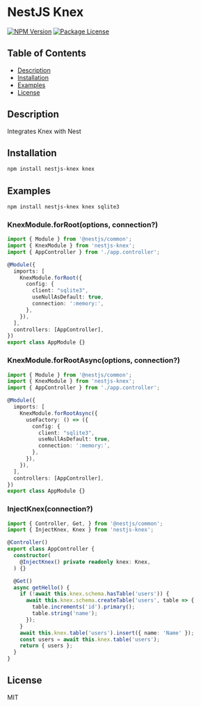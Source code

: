 # NestJS Knex

<a href="https://www.npmjs.com/package/nestjs-knex"><img src="https://img.shields.io/npm/v/nestjs-knex.svg" alt="NPM Version" /></a>
<a href="https://www.npmjs.com/package/nestjs-knex"><img src="https://img.shields.io/npm/l/nestjs-knex.svg" alt="Package License" /></a>

## Table of Contents

- [Description](#description)
- [Installation](#installation)
- [Examples](#examples)
- [License](#license)

## Description
Integrates Knex with Nest

## Installation

```bash
npm install nestjs-knex knex
```

## Examples
```bash
npm install nestjs-knex knex sqlite3
```

### KnexModule.forRoot(options, connection?)

```ts
import { Module } from '@nestjs/common';
import { KnexModule } from 'nestjs-knex';
import { AppController } from './app.controller';

@Module({
  imports: [
    KnexModule.forRoot({
      config: {
        client: "sqlite3",
        useNullAsDefault: true,
        connection: ':memory:',
      },
    }),
  ],
  controllers: [AppController],
})
export class AppModule {}
```

### KnexModule.forRootAsync(options, connection?)

```ts
import { Module } from '@nestjs/common';
import { KnexModule } from 'nestjs-knex';
import { AppController } from './app.controller';

@Module({
  imports: [
    KnexModule.forRootAsync({
      useFactory: () => ({
        config: {
          client: "sqlite3",
          useNullAsDefault: true,
          connection: ':memory:',
        },
      }),
    }),
  ],
  controllers: [AppController],
})
export class AppModule {}
```

### InjectKnex(connection?)

```ts
import { Controller, Get, } from '@nestjs/common';
import { InjectKnex, Knex } from 'nestjs-knex';

@Controller()
export class AppController {
  constructor(
    @InjectKnex() private readonly knex: Knex,
  ) {}

  @Get()
  async getHello() {
    if (!await this.knex.schema.hasTable('users')) {
      await this.knex.schema.createTable('users', table => {
        table.increments('id').primary();
        table.string('name');
      });
    }
    await this.knex.table('users').insert({ name: 'Name' });
    const users = await this.knex.table('users');
    return { users };
  }
}
```

## License

MIT
